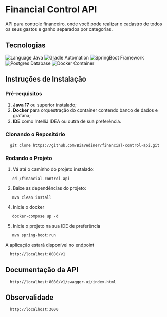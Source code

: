 # Financial Control API

API para controle financeiro, onde você pode realizar o cadastro de todos os seus gastos e ganho separados por categorias.

## Tecnologias

![Language Java](https://img.shields.io/badge/Language-Java-organe.svg)
![Gradle Automation](https://img.shields.io/badge/Tool-Maven-blue.svg)
![SpringBoot Framework](https://img.shields.io/badge/Framework-SpringBoot-green.svg)
![Postgres Database](https://img.shields.io/badge/Database-Postgres-blue.svg)
![Docker Container](https://img.shields.io/badge/Container-Docker-lightblue.svg)

## Instruções de Instalação

### Pré-requisitos
1. **Java 17** ou superior instalado;
2. **Docker** para orquestração do container contendo banco de dados e grafana;
3. **IDE** como IntelliJ IDEA ou outra de sua preferência.

### Clonando o Repositório

```
  git clone https://github.com/BiaVediner/financial-control-api.git
```

### Rodando o Projeto

1. Vá até o caminho do projeto instalado:

```
   cd /financial-control-api
```

2. Baixe as dependências do projeto:

```
   mvn clean install
```

4. Inicie o docker

```
   docker-compose up -d
```

5. Inicie o projeto na sua IDE de preferência

```
   mvn spring-boot:run
```

A aplicação estará disponível no endpoint

```http
  http://localhost:8080/v1
```

## Documentação da API

```http
  http://localhost:8080/v1/swagger-ui/index.html
```

## Observalidade

```http
  http://localhost:3000
```